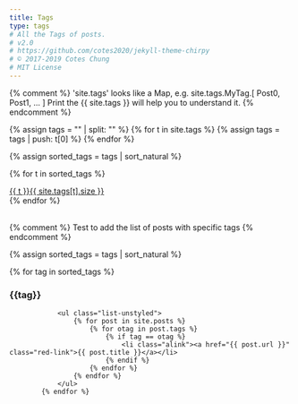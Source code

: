 ```yaml
---
title: Tags
type: tags
# All the Tags of posts.
# v2.0
# https://github.com/cotes2020/jekyll-theme-chirpy
# © 2017-2019 Cotes Chung
# MIT License
---
```


{% comment %}
  'site.tags' looks like a Map, e.g. site.tags.MyTag.[ Post0, Post1, ... ]
  Print the {{ site.tags }} will help you to understand it.
{% endcomment %}
<div id="tags" class="d-flex flex-wrap ml-xl-2 mr-xl-2">
{% assign tags = "" | split: "" %}
{% for t in site.tags %}
  {% assign tags = tags | push: t[0] %}
{% endfor %}

{% assign sorted_tags = tags | sort_natural %}

{% for t in sorted_tags %}
  <div>
    <a class="tag" href="#{{ t | downcase }}">{{ t }}<span class="text-muted">{{ site.tags[t].size }}</span></a>
  </div>
{% endfor %}

</div>
<br>


{% comment %}
  Test to add the list of posts with specific tags
{% endcomment %}

{% assign sorted_tags = tags | sort_natural %}



  <div id="archives" class="pl-xl-2">
            {% for tag in sorted_tags %}
                <h3 id="{{tag}}">{{tag}}</h3>
               
                <ul class="list-unstyled">
                    {% for post in site.posts %}
                        {% for otag in post.tags %}
                            {% if tag == otag %}
                                <li class="alink"><a href="{{ post.url }}" class="red-link">{{ post.title }}</a></li>
                            {% endif %}
                        {% endfor %}
                    {% endfor %}
                </ul>
            {% endfor %}



  </div>





